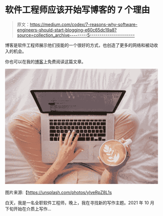 # 软件工程师应该开始写博客的 7 个理由

> 原文：<https://medium.com/codex/7-reasons-why-software-engineers-should-start-blogging-e60c65dc19a8?source=collection_archive---------5----------------------->

博客是软件工程师展示他们技能的一个很好的方式，也创造了更多的网络和被动收入的机会。

你也可以在我的[博客](https://www.techdeque.com/career/article/7-reasons-why-software-engineers-should-start-blogging)上免费阅读这篇文章。

![](img/aa25c2e6f8bd938a8140142c0f13b7c7.png)

图片来源:【https://unsplash.com/photos/ylveRpZ8L1s 

白天，我是一名全职软件工程师，晚上，我在寻找新的写作主题。2021 年 10 月下旬开始在介质上写作…